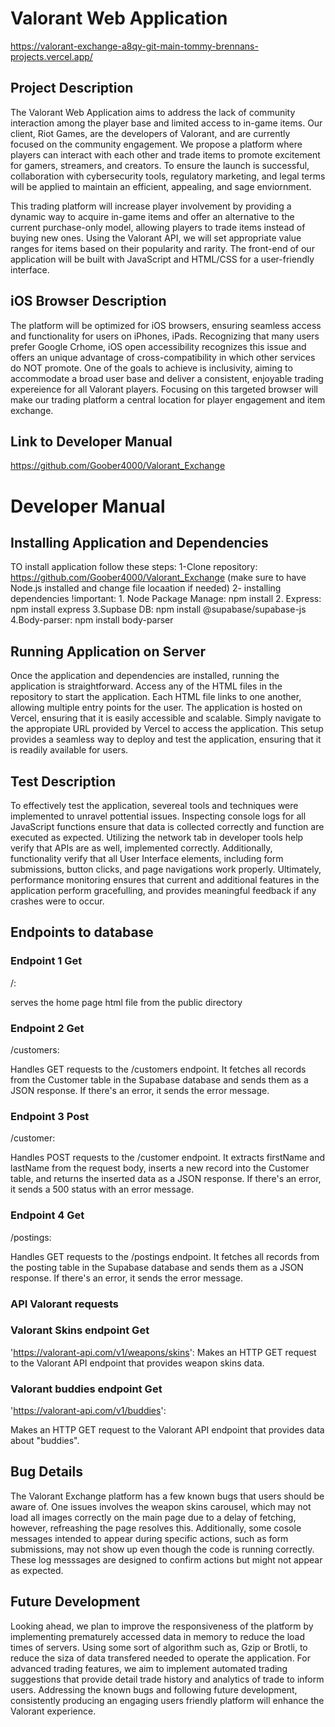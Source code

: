 # Valorant Web Application
https://valorant-exchange-a8qy-git-main-tommy-brennans-projects.vercel.app/

## Project Description
The Valorant Web Application aims to address the lack of community interaction among the player base and limited access to in-game items. Our client, Riot Games, are the developers of Valorant, and are currently focused on the community engagement. We propose a platform where players can interact with each other and trade items to promote excitement for gamers, streamers, and creators. To ensure the launch is successful, collaboration with cybersecurity tools, regulatory marketing, and legal terms will be applied to maintain an efficient, appealing, and sage enviornment.

This trading platform will increase player involvement by providing a dynamic way to acquire in-game items and offer an alternative to the current purchase-only model, allowing players to trade items instead of buying new ones. Using the Valorant API, we will set appropriate value ranges for items based on their popularity and rarity. The front-end of our application will be built with JavaScript and HTML/CSS for a user-friendly interface.

## iOS Browser Description

The platform will be optimized for iOS browsers, ensuring seamless access and functionality for users on iPhones, iPads. Recognizing that many users prefer Google Crhome, iOS open accessibility recognizes this issue and offers an unique advantage of cross-compatibility in which other services do NOT promote. One of the goals to achieve is inclusivity, aiming to accommodate a broad user base and deliver a consistent, enjoyable trading expereience for all Valorant players. Focusing on this targeted browser will make our trading platform a central location for player engagement and item exchange.

## Link to Developer Manual
https://github.com/Goober4000/Valorant_Exchange

# Developer Manual

## Installing Application and Dependencies
TO install application follow these steps:
1-Clone repository: https://github.com/Goober4000/Valorant_Exchange (make sure to have Node.js installed and change file locaation if needed)
2- installing dependencies !important:
    1. Node Package Manage: npm install
    2. Express: npm install express
    3.Supbase DB: npm install @supabase/supabase-js
    4.Body-parser: npm install body-parser

## Running Application on Server
Once the application and dependencies are installed, running the application is straightforward. Access any of the HTML files in the repository to start the application. Each HTML file links to one another, allowing multiple entry points for the user. The application is hosted on Vercel, ensuring that it is easily accessible and scalable. Simply navigate to the appropiate URL provided by Vercel to access the application. This setup provides a seamless way to deploy and test the application, ensuring that it is readily available for users.

## Test Description
To effectively test the application, severeal tools and techniques were implemented to unravel pottential issues. Inspecting console logs for all JavaScript functions ensure that data is collected correctly and function are executed as expected. Utilizing the network tab in developer tools help verify that APIs are as well, implemented correctly. Additionally, functionality verify that all User Interface elements, including form submissions, button clicks, and page navigations work properly. Ultimately, performance monitoring ensures that current and additional features in the application perform gracefulling, and provides meaningful feedback if any crashes were to occur.


## Endpoints to database
### Endpoint 1 Get
/: 

serves the home page html file from the public directory

### Endpoint 2 Get
/customers:

Handles GET requests to the /customers endpoint. It fetches all records from the Customer table in the Supabase database and sends them as a JSON response. 
If there's an error, it sends the error message.

### Endpoint 3 Post
/customer:

Handles POST requests to the /customer endpoint. It extracts firstName and lastName from the request body, inserts a new record into the Customer table, 
and returns the inserted data as a JSON response. 
If there's an error, it sends a 500 status with an error message.

### Endpoint 4 Get
/postings:

Handles GET requests to the /postings endpoint. It fetches all records from the posting table in the Supabase database and sends them as a JSON response. 
If there's an error, it sends the error message.

### API Valorant requests 

### Valorant Skins endpoint Get
'https://valorant-api.com/v1/weapons/skins':
Makes an HTTP GET request to the Valorant API endpoint that provides weapon skins data. 

### Valorant buddies endpoint Get
'https://valorant-api.com/v1/buddies':

Makes an HTTP GET request to the Valorant API endpoint that provides data about "buddies".


## Bug Details
The Valorant Exchange platform has a few known bugs that users should be aware of. One issues involves the weapon skins carousel, which may not load all images correctly on the main page due to a delay of fetching, however, refreashing the page resolves this. Additionally, some cosole messages intended to appear during specific actions, such as form submissions, may not show up even though the code is running correctly. These log messsages are designed to confirm actions but might not appear as expected. 

## Future Development
Looking ahead, we plan to improve the responsiveness of the platform by implementing prematurely accessed data in memory to reduce the load times of servers. Using some sort of algorithm such as, Gzip or Brotli, to reduce the siza of data transfered needed to operate the application. For advanced trading features, we aim to implement automated trading suggestions that provide detail trade history and analytics of trade to inform users. Addressing the known bugs and following future development, consistently producing an engaging users friendly platform will enhance the Valorant experience.


